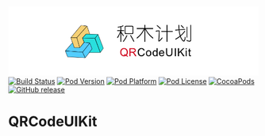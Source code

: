 ![logo](logo.png)
[![Build Status](http://img.shields.io/travis/pcjbird/QRCodeUIKit/master.svg?style=flat)](https://travis-ci.org/pcjbird/QRCodeUIKit)
[![Pod Version](http://img.shields.io/cocoapods/v/QRCodeUIKit.svg?style=flat)](http://cocoadocs.org/docsets/QRCodeUIKit/)
[![Pod Platform](http://img.shields.io/cocoapods/p/QRCodeUIKit.svg?style=flat)](http://cocoadocs.org/docsets/QRCodeUIKit/)
[![Pod License](http://img.shields.io/cocoapods/l/QRCodeUIKit.svg?style=flat)](https://www.apache.org/licenses/LICENSE-2.0.html)
[![CocoaPods](https://img.shields.io/cocoapods/at/QRCodeUIKit.svg)](https://github.com/pcjbird/QRCodeUIKit)
[![GitHub release](https://img.shields.io/github/release/pcjbird/QRCodeUIKit.svg)](https://github.com/pcjbird/QRCodeUIKit/releases)

# QRCodeUIKit
